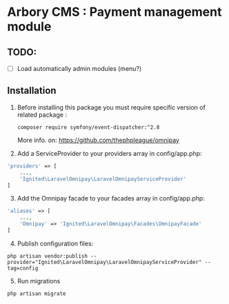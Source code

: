 # Arbory CMS : Payment management module

## TODO:
- [ ] Load automatically admin modules (menu?)

## Installation

1. Before installing this package you must require specific version of related package :

   `composer require symfony/event-dispatcher:^2.8`
   
   More info. on: https://github.com/thephpleague/omnipay


2. Add a ServiceProvider to your providers array in config/app.php:

```php
'providers' => [ 
    ...,
    'Ignited\LaravelOmnipay\LaravelOmnipayServiceProvider'
]
```

3. Add the Omnipay facade to your facades array in config/app.php:
```php
'aliases' => [
    ...,
    'Omnipay' => 'Ignited\LaravelOmnipay\Facades\OmnipayFacade'
]
```


4. Publish configuration files:

`php artisan vendor:publish --provider="Ignited\LaravelOmnipay\LaravelOmnipayServiceProvider" --tag=config`

5. Run migrations

`php artisan migrate`

